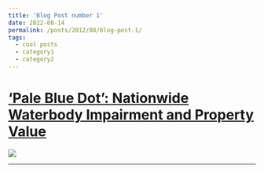 ```yaml
---
title: 'Blog Post number 1'
date: 2022-08-14
permalink: /posts/2012/08/blog-post-1/
tags:
  - cool posts
  - category1
  - category2
---
```


[**‘Pale Blue Dot’: Nationwide Waterbody Impairment and Property Value**](https://drive.google.com/file/d/11NPXzSBrv3nQDShWxjn6lhLSDAEXhTit)
======

[![](https://lh5.googleusercontent.com/RRYcu2ltsel6ja14Zh5aZSzpJtlInA_CAetY6II1aklA2BBVa25nP-TTpl1dmjxiMT1AuYSA6BnhWLcPpngVgTXPT7jh0JM0Z4GNN-na4AapKY4e=w1280)](/view/saleheconlab/br-risk?authuser=0)

------